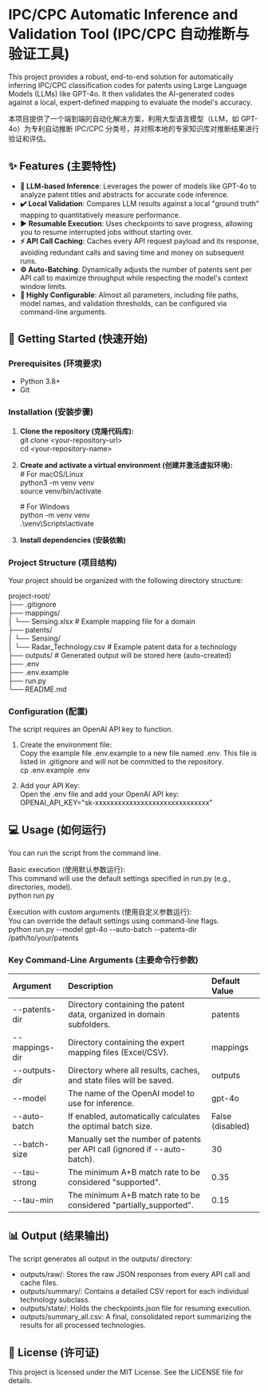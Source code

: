 # **IPC/CPC Automatic Inference and Validation Tool (IPC/CPC 自动推断与验证工具)**

This project provides a robust, end-to-end solution for automatically inferring IPC/CPC classification codes for patents using Large Language Models (LLMs) like GPT-4o. It then validates the AI-generated codes against a local, expert-defined mapping to evaluate the model's accuracy.

本项目提供了一个端到端的自动化解决方案，利用大型语言模型（LLM，如 GPT-4o）为专利自动推断 IPC/CPC 分类号，并对照本地的专家知识库对推断结果进行验证和评估。

## **✨ Features (主要特性)**

* **🤖 LLM-based Inference**: Leverages the power of models like GPT-4o to analyze patent titles and abstracts for accurate code inference.  
* **✔️ Local Validation**: Compares LLM results against a local "ground truth" mapping to quantitatively measure performance.  
* **▶️ Resumable Execution**: Uses checkpoints to save progress, allowing you to resume interrupted jobs without starting over.  
* **⚡ API Call Caching**: Caches every API request payload and its response, avoiding redundant calls and saving time and money on subsequent runs.  
* **⚙️ Auto-Batching**: Dynamically adjusts the number of patents sent per API call to maximize throughput while respecting the model's context window limits.  
* **🔧 Highly Configurable**: Almost all parameters, including file paths, model names, and validation thresholds, can be configured via command-line arguments.

## **🚀 Getting Started (快速开始)**

### **Prerequisites (环境要求)**

* Python 3.8+  
* Git

### **Installation (安装步骤)**

1. **Clone the repository (克隆代码库):**  
   git clone \<your-repository-url\>  
   cd \<your-repository-name\>

2. **Create and activate a virtual environment (创建并激活虚拟环境):**  
   \# For macOS/Linux  
   python3 \-m venv venv  
   source venv/bin/activate

   \# For Windows  
   python \-m venv venv  
   .\\venv\\Scripts\\activate

3. **Install dependencies (安装依赖)**

### **Project Structure (项目结构)**

Your project should be organized with the following directory structure:

project-root/  
├── .gitignore  
├── mappings/  
│   └── Sensing.xlsx              \# Example mapping file for a domain  
├── patents/  
│   └── Sensing/  
│       └── Radar\_Technology.csv    \# Example patent data for a technology  
├── outputs/                        \# Generated output will be stored here (auto-created)  
├── .env  
├── .env.example  
├── run.py  
└── README.md

### **Configuration (配置)**

The script requires an OpenAI API key to function.

1. Create the environment file:  
   Copy the example file .env.example to a new file named .env. This file is listed in .gitignore and will not be committed to the repository.  
   cp .env.example .env

2. Add your API Key:  
   Open the .env file and add your OpenAI API key:  
   OPENAI\_API\_KEY="sk-xxxxxxxxxxxxxxxxxxxxxxxxxxxxxx"

## **💻 Usage (如何运行)**

You can run the script from the command line.

Basic execution (使用默认参数运行):  
This command will use the default settings specified in run.py (e.g., directories, model).  
python run.py

Execution with custom arguments (使用自定义参数运行):  
You can override the default settings using command-line flags.  
python run.py \--model gpt-4o \--auto-batch \--patents-dir /path/to/your/patents

### **Key Command-Line Arguments (主要命令行参数)**

| Argument | Description | Default Value |
| :---- | :---- | :---- |
| \--patents-dir | Directory containing the patent data, organized in domain subfolders. | patents |
| \--mappings-dir | Directory containing the expert mapping files (Excel/CSV). | mappings |
| \--outputs-dir | Directory where all results, caches, and state files will be saved. | outputs |
| \--model | The name of the OpenAI model to use for inference. | gpt-4o |
| \--auto-batch | If enabled, automatically calculates the optimal batch size. | False (disabled) |
| \--batch-size | Manually set the number of patents per API call (ignored if \--auto-batch). | 30 |
| \--tau-strong | The minimum A+B match rate to be considered "supported". | 0.35 |
| \--tau-min | The minimum A+B match rate to be considered "partially\_supported". | 0.15 |

## **📊 Output (结果输出)**

The script generates all output in the outputs/ directory:

* outputs/raw/: Stores the raw JSON responses from every API call and cache files.  
* outputs/summary/: Contains a detailed CSV report for each individual technology subclass.  
* outputs/state/: Holds the checkpoints.json file for resuming execution.  
* outputs/summary\_all.csv: A final, consolidated report summarizing the results for all processed technologies.

## **📄 License (许可证)**

This project is licensed under the MIT License. See the LICENSE file for details.